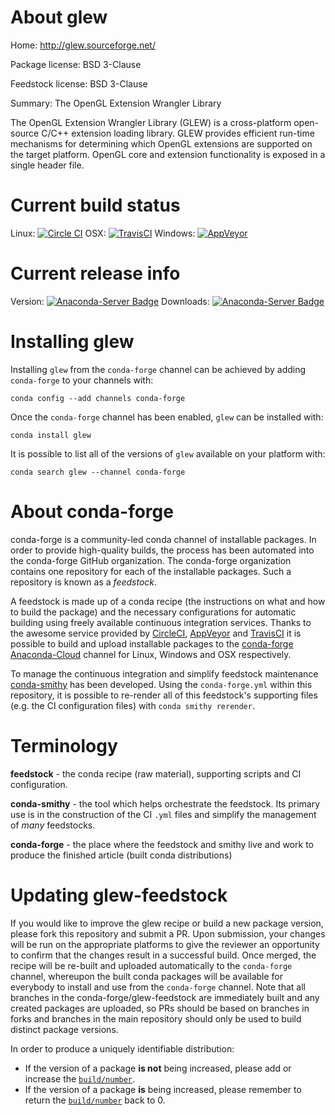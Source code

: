 About glew
==========

Home: http://glew.sourceforge.net/

Package license: BSD 3-Clause

Feedstock license: BSD 3-Clause

Summary: The OpenGL Extension Wrangler Library

The OpenGL Extension Wrangler Library (GLEW) is a cross-platform open-source C/C++
extension loading library. GLEW provides efficient run-time mechanisms for determining
which OpenGL extensions are supported on the target platform. OpenGL core and extension
functionality is exposed in a single header file.


Current build status
====================

Linux: [![Circle CI](https://circleci.com/gh/conda-forge/glew-feedstock.svg?style=shield)](https://circleci.com/gh/conda-forge/glew-feedstock)
OSX: [![TravisCI](https://travis-ci.org/conda-forge/glew-feedstock.svg?branch=master)](https://travis-ci.org/conda-forge/glew-feedstock)
Windows: [![AppVeyor](https://ci.appveyor.com/api/projects/status/github/conda-forge/glew-feedstock?svg=True)](https://ci.appveyor.com/project/conda-forge/glew-feedstock/branch/master)

Current release info
====================
Version: [![Anaconda-Server Badge](https://anaconda.org/conda-forge/glew/badges/version.svg)](https://anaconda.org/conda-forge/glew)
Downloads: [![Anaconda-Server Badge](https://anaconda.org/conda-forge/glew/badges/downloads.svg)](https://anaconda.org/conda-forge/glew)

Installing glew
===============

Installing `glew` from the `conda-forge` channel can be achieved by adding `conda-forge` to your channels with:

```
conda config --add channels conda-forge
```

Once the `conda-forge` channel has been enabled, `glew` can be installed with:

```
conda install glew
```

It is possible to list all of the versions of `glew` available on your platform with:

```
conda search glew --channel conda-forge
```


About conda-forge
=================

conda-forge is a community-led conda channel of installable packages.
In order to provide high-quality builds, the process has been automated into the
conda-forge GitHub organization. The conda-forge organization contains one repository
for each of the installable packages. Such a repository is known as a *feedstock*.

A feedstock is made up of a conda recipe (the instructions on what and how to build
the package) and the necessary configurations for automatic building using freely
available continuous integration services. Thanks to the awesome service provided by
[CircleCI](https://circleci.com/), [AppVeyor](http://www.appveyor.com/)
and [TravisCI](https://travis-ci.org/) it is possible to build and upload installable
packages to the [conda-forge](https://anaconda.org/conda-forge)
[Anaconda-Cloud](http://docs.anaconda.org/) channel for Linux, Windows and OSX respectively.

To manage the continuous integration and simplify feedstock maintenance
[conda-smithy](http://github.com/conda-forge/conda-smithy) has been developed.
Using the ``conda-forge.yml`` within this repository, it is possible to re-render all of
this feedstock's supporting files (e.g. the CI configuration files) with ``conda smithy rerender``.


Terminology
===========

**feedstock** - the conda recipe (raw material), supporting scripts and CI configuration.

**conda-smithy** - the tool which helps orchestrate the feedstock.
                   Its primary use is in the construction of the CI ``.yml`` files
                   and simplify the management of *many* feedstocks.

**conda-forge** - the place where the feedstock and smithy live and work to
                  produce the finished article (built conda distributions)


Updating glew-feedstock
=======================

If you would like to improve the glew recipe or build a new
package version, please fork this repository and submit a PR. Upon submission,
your changes will be run on the appropriate platforms to give the reviewer an
opportunity to confirm that the changes result in a successful build. Once
merged, the recipe will be re-built and uploaded automatically to the
`conda-forge` channel, whereupon the built conda packages will be available for
everybody to install and use from the `conda-forge` channel.
Note that all branches in the conda-forge/glew-feedstock are
immediately built and any created packages are uploaded, so PRs should be based
on branches in forks and branches in the main repository should only be used to
build distinct package versions.

In order to produce a uniquely identifiable distribution:
 * If the version of a package **is not** being increased, please add or increase
   the [``build/number``](http://conda.pydata.org/docs/building/meta-yaml.html#build-number-and-string).
 * If the version of a package **is** being increased, please remember to return
   the [``build/number``](http://conda.pydata.org/docs/building/meta-yaml.html#build-number-and-string)
   back to 0.
